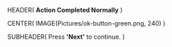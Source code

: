 HEADER( __Action Completed Normally__ )

CENTER( IMAGE(Pictures/ok-button-green.png, 240) )
 
SUBHEADER( Press __'Next'__ to continue. )

